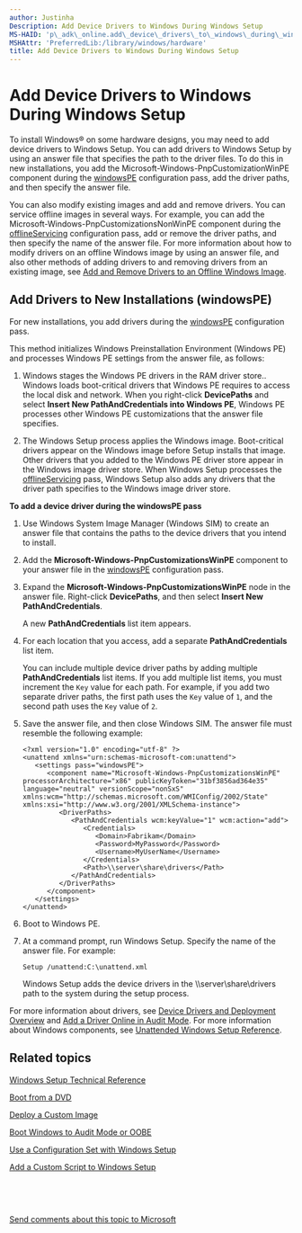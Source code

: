 ```yaml
---
author: Justinha
Description: Add Device Drivers to Windows During Windows Setup
MS-HAID: 'p\_adk\_online.add\_device\_drivers\_to\_windows\_during\_windows\_setup'
MSHAttr: 'PreferredLib:/library/windows/hardware'
title: Add Device Drivers to Windows During Windows Setup
---
```


# Add Device Drivers to Windows During Windows Setup


To install Windows® on some hardware designs, you may need to add device drivers to Windows Setup. You can add drivers to Windows Setup by using an answer file that specifies the path to the driver files. To do this in new installations, you add the Microsoft-Windows-PnpCustomizationWinPE component during the [windowsPE](windowspe.md) configuration pass, add the driver paths, and then specify the answer file.

You can also modify existing images and add and remove drivers. You can service offline images in several ways. For example, you can add the Microsoft-Windows-PnpCustomizationsNonWinPE component during the [offlineServicing](offlineservicing.md) configuration pass, add or remove the driver paths, and then specify the name of the answer file. For more information about how to modify drivers on an offline Windows image by using an answer file, and also other methods of adding drivers to and removing drivers from an existing image, see [Add and Remove Drivers to an Offline Windows Image](add-and-remove-drivers-to-an-offline-windows-image.md).

## <span id="bkmk_1"></span><span id="BKMK_1"></span> Add Drivers to New Installations (windowsPE)


For new installations, you add drivers during the [windowsPE](windowspe.md) configuration pass.

This method initializes Windows Preinstallation Environment (Windows PE) and processes Windows PE settings from the answer file, as follows:

1.  Windows stages the Windows PE drivers in the RAM driver store.. Windows loads boot-critical drivers that Windows PE requires to access the local disk and network. When you right-click **DevicePaths** and select **Insert New PathAndCredentials into Windows PE**, Windows PE processes other Windows PE customizations that the answer file specifies.

2.  The Windows Setup process applies the Windows image. Boot-critical drivers appear on the Windows image before Setup installs that image. Other drivers that you added to the Windows PE driver store appear in the Windows image driver store. When Windows Setup processes the [offlineServicing](offlineservicing.md) pass, Windows Setup also adds any drivers that the driver path specifies to the Windows image driver store.

**To add a device driver during the windowsPE pass**

1.  Use Windows System Image Manager (Windows SIM) to create an answer file that contains the paths to the device drivers that you intend to install.

2.  Add the **Microsoft-Windows-PnpCustomizationsWinPE** component to your answer file in the [windowsPE](windowspe.md) configuration pass.

3.  Expand the **Microsoft-Windows-PnpCustomizationsWinPE** node in the answer file. Right-click **DevicePaths**, and then select **Insert New PathAndCredentials**.

    A new **PathAndCredentials** list item appears.

4.  For each location that you access, add a separate **PathAndCredentials** list item.

    You can include multiple device driver paths by adding multiple **PathAndCredentials** list items. If you add multiple list items, you must increment the `Key` value for each path. For example, if you add two separate driver paths, the first path uses the `Key` value of `1`, and the second path uses the `Key` value of `2`.

5.  Save the answer file, and then close Windows SIM. The answer file must resemble the following example:

    ``` syntax
    <?xml version="1.0" encoding="utf-8" ?> 
    <unattend xmlns="urn:schemas-microsoft-com:unattend">
       <settings pass="windowsPE">
          <component name="Microsoft-Windows-PnpCustomizationsWinPE" processorArchitecture="x86" publicKeyToken="31bf3856ad364e35" language="neutral" versionScope="nonSxS" xmlns:wcm="http://schemas.microsoft.com/WMIConfig/2002/State" xmlns:xsi="http://www.w3.org/2001/XMLSchema-instance">
             <DriverPaths>
                <PathAndCredentials wcm:keyValue="1" wcm:action="add">
                   <Credentials>
                      <Domain>Fabrikam</Domain> 
                      <Password>MyPassword</Password> 
                      <Username>MyUserName</Username> 
                   </Credentials>
                   <Path>\\server\share\drivers</Path> 
                </PathAndCredentials>
             </DriverPaths>
          </component>
       </settings>
    </unattend>
    ```

6.  Boot to Windows PE.

7.  At a command prompt, run Windows Setup. Specify the name of the answer file. For example:

    ``` syntax
    Setup /unattend:C:\unattend.xml
    ```

    Windows Setup adds the device drivers in the \\\\server\\share\\drivers path to the system during the setup process.

For more information about drivers, see [Device Drivers and Deployment Overview](device-drivers-and-deployment-overview.md) and [Add a Driver Online in Audit Mode](add-a-driver-online-in-audit-mode.md). For more information about Windows components, see [Unattended Windows Setup Reference](http://go.microsoft.com/fwlink/?LinkId=206281).

## <span id="related_topics"></span>Related topics


[Windows Setup Technical Reference](windows-setup-technical-reference.md)

[Boot from a DVD](boot-from-a-dvd.md)

[Deploy a Custom Image](deploy-a-custom-image.md)

[Boot Windows to Audit Mode or OOBE](boot-windows-to-audit-mode-or-oobe.md)

[Use a Configuration Set with Windows Setup](use-a-configuration-set-with-windows-setup.md)

[Add a Custom Script to Windows Setup](add-a-custom-script-to-windows-setup.md)

 

 

[Send comments about this topic to Microsoft](mailto:wsddocfb@microsoft.com?subject=Documentation%20feedback%20%5Bp_adk_online\p_adk_online%5D:%20Add%20Device%20Drivers%20to%20Windows%20During%20Windows%20Setup%20%20RELEASE:%20%284/11/2016%29&body=%0A%0APRIVACY%20STATEMENT%0A%0AWe%20use%20your%20feedback%20to%20improve%20the%20documentation.%20We%20don't%20use%20your%20email%20address%20for%20any%20other%20purpose,%20and%20we'll%20remove%20your%20email%20address%20from%20our%20system%20after%20the%20issue%20that%20you're%20reporting%20is%20fixed.%20While%20we're%20working%20to%20fix%20this%20issue,%20we%20might%20send%20you%20an%20email%20message%20to%20ask%20for%20more%20info.%20Later,%20we%20might%20also%20send%20you%20an%20email%20message%20to%20let%20you%20know%20that%20we've%20addressed%20your%20feedback.%0A%0AFor%20more%20info%20about%20Microsoft's%20privacy%20policy,%20see%20http://privacy.microsoft.com/default.aspx. "Send comments about this topic to Microsoft")




